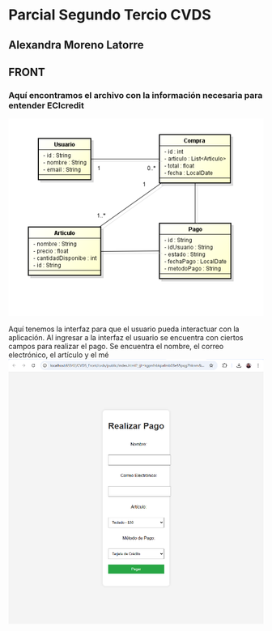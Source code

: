# Parcial Segundo Tercio CVDS
## Alexandra Moreno Latorre

## FRONT
### Aquí encontramos el archivo con la información necesaria para entender ECIcredit
![img.png](img.png)

Aquí tenemos la interfaz para que el usuario pueda interactuar con la aplicación.
Al ingresar a la interfaz el usuario se encuentra con ciertos campos para realizar el pago. 
Se encuentra el nombre, el correo electrónico, el artículo y el mé
![img_1.png](img_1.png)
